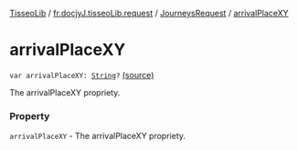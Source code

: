[TisseoLib](../../index.md) / [fr.docjyJ.tisseoLib.request](../index.md) / [JourneysRequest](index.md) / [arrivalPlaceXY](./arrival-place-x-y.md)

# arrivalPlaceXY

`var arrivalPlaceXY: `[`String`](https://kotlinlang.org/api/latest/jvm/stdlib/kotlin/-string/index.html)`?` [(source)](https://github.com/docjyJ/TisseoLib/tree/master/src/main/kotlin/fr/docjyJ/tisseoLib/request/JourneysRequest.kt#L43)

The arrivalPlaceXY propriety.

### Property

`arrivalPlaceXY` - The arrivalPlaceXY propriety.